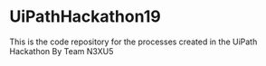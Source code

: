 # UiPathHackathon19
This is the code repository for the processes created in the UiPath Hackathon By Team N3XU5
